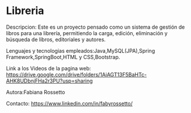# Libreria

Descripcion: Este es un proyecto pensado como un sistema de gestión de libros para una librería, permitiendo la carga, edición, eliminación y búsqueda de libros, editoriales y autores.

Lenguajes y tecnologias empleados:Java,MySQL(JPA),Spring Framework,SpringBoot,HTML y CSS,Bootstrap.

Link a los Videos de la pagina web: https://drive.google.com/drive/folders/1AiAGT13F5BaHTc-AHK8UDbnjFHa2r3PU?usp=sharing

Autora:Fabiana Rossetto

Contacto: https://www.linkedin.com/in/fabyrossetto/
